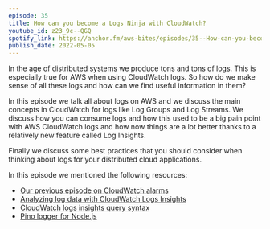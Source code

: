 ```yaml
---
episode: 35
title: How can you become a Logs Ninja with CloudWatch?
youtube_id: z23_9c--QGQ
spotify_link: https://anchor.fm/aws-bites/episodes/35--How-can-you-become-a-Logs-Ninja-with-CloudWatch-e1ht45e
publish_date: 2022-05-05
---
```



In the age of distributed systems we produce tons and tons of logs. This is especially true for AWS when using CloudWatch logs. So how do we make sense of all these logs and how can we find useful information in them?

In this episode we talk all about logs on AWS and we discuss the main concepts in CloudWatch for logs like Log Groups and Log Streams. We discuss how you can consume logs and how this used to be a big pain point with AWS CloudWatch logs and how now things are a lot better thanks to a relatively new feature called Log Insights.

Finally we discuss some best practices that you should consider when thinking about logs for your distributed cloud applications.    

In this episode we mentioned the following resources:

  - [Our previous episode on CloudWatch alarms](https://www.youtube.com/watch?v=rk4QMJf6R4U) 
  - [Analyzing log data with CloudWatch Logs Insights](https://docs.aws.amazon.com/AmazonCloudWatch/latest/logs/AnalyzingLogData.html)
  - [CloudWatch logs insights query syntax](https://docs.aws.amazon.com/AmazonCloudWatch/latest/logs/CWL_QuerySyntax.html)
  - [Pino logger for Node.js](https://getpino.io)
    